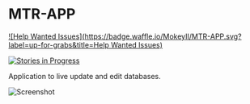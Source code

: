 # MTR-APP
[![Help Wanted Issues](https://badge.waffle.io/MokeyII/MTR-APP.svg?label=up-for-grabs&title=Help Wanted Issues)](https://waffle.io/MokeyII/MTR-APP)

[![Stories in Progress](https://badge.waffle.io/MokeyII/MTR-APP.svg?label=waffle%3Ain%20progress&title=In%20Progress)](https://waffle.io/MokeyII/MTR-APP)

Application to live update and edit databases.

![Screenshot](http://grabilla.com/0720a-20e6f33e-e6c3-406d-8ef5-d3efbe97dbc7.png)
